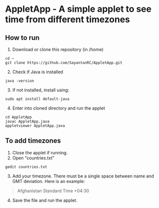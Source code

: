 # AppletApp - A simple applet to see time from different timezones  

## How to run  
1. Download or clone this repository (in /home)  
```
cd ~
git clone https://github.com/SayantanRC/AppletApp.git
```
2. Check if Java is installed  
```
java -version
```
3. If not installed, install using:
```
sudo apt install default-java
```
4. Enter into cloned directory and run the applet
```
cd AppletApp
javac AppletApp.java
appletviewer AppletApp.java
```

## To add timezones
1. Close the applet if running.
2. Open "countries.txt"
```
gedit countries.txt
```
3. Add your timezone. There must be a single space between name and GMT deviation. Here is an example:
> Afghanistan Standard Time +04:30
4. Save the file and run the applet.
